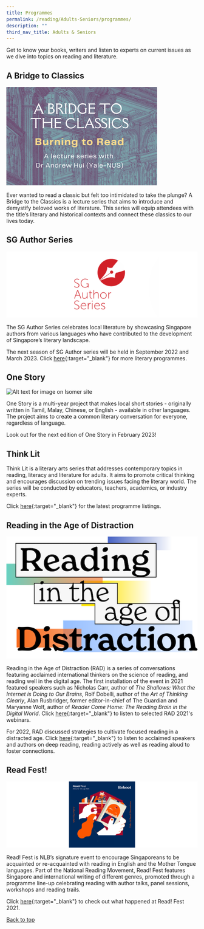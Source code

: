 ```yaml
---
title: Programmes
permalink: /reading/Adults-Seniors/programmes/
description: ""
third_nav_title: Adults & Seniors
---
```

Get to know your books, writers and listen to experts on current issues as we dive into topics on reading and literature.

## **A Bridge to Classics**
![Alt text for image on Isomer site](/images/reading/adults-seniors/abc.png)

Ever wanted to read a classic but felt too intimidated to take the plunge? A Bridge to the Classics is a lecture series that aims to introduce and demystify beloved works of literature. This series will equip attendees with the title’s literary and historical contexts and connect these classics to our lives today.

## **SG Author Series** 

![Alt text for image on Isomer site](/images/reading/adults-seniors/sgauthors.png)

The SG Author Series celebrates local literature by showcasing Singapore authors from various languages who have contributed to the development of Singapore’s literary landscape.

The next season of SG Author series will be held in September 2022 and March 2023. Click [here](https://go.gov.sg/nlblitarts){:target="_blank"} for more literary programmes.

## **One Story** 

![Alt text for image on Isomer site](/images/reading/adults-seniors/razi.png)

One Story is a multi-year project that makes local short stories - originally written in Tamil, Malay, Chinese, or English - available in other languages. The project aims to create a common literary conversation for everyone, regardless of language.

Look out for the next edition of One Story in February 2023!

## **Think Lit** 

Think Lit is a literary arts series that addresses contemporary topics in reading, literacy and literature for adults. It aims to promote critical thinking and encourages discussion on trending issues facing the literary world. The series will be conducted by educators, teachers, academics, or industry experts.

Click [here](https://go.gov.sg/nlblitarts){:target="_blank"} for the latest programme listings.


## **Reading in the Age of Distraction** 

![Alt text for image on Isomer site](/images/reading/adults-seniors/rad2022-1.png)

Reading in the Age of Distraction (RAD) is a series of conversations featuring acclaimed international thinkers on the science of reading, and reading well in the digital age. The first installation of the event in 2021 featured speakers such as Nicholas Carr, author of <em>The Shallows: What the Internet is Doing to Our Brains</em>, Rolf Dobelli, author of the <em>Art of Thinking Clearly</em>, Alan Rusbridger, former editor-in-chief of The Guardian and Maryanne Wolf, author of <em>Reader Come Home: The Reading Brain in the Digital World</em>. Click [here](https://www.youtube.com/playlist?list=PLJlLW0qKYHTOqPxC7r4BMBjRK0bUJEZXi){:target="_blank"} to listen to selected RAD 2021's webinars.

For 2022, RAD discussed strategies to cultivate focused reading in a distracted age. Click [here](https://go.gov.sg/rad2022-recordings){:target="_blank"} to listen to acclaimed speakers and authors on deep reading, reading actively as well as reading aloud to foster connections.


## **Read Fest!** 

![Alt text for image on Isomer site](/images/reading/adults-seniors/rf21.png)

Read! Fest is NLB’s signature event to encourage Singaporeans to be acquainted or re-acquainted with reading in English and the Mother Tongue languages. Part of the National Reading Movement, Read! Fest features Singapore and international writing of different genres, promoted through a programme line-up celebrating reading with author talks, panel sessions, workshops and reading trails.

Click [here](https://readingnation.nlb.gov.sg/readfest/main){:target="_blank"} to check out what happened at Read! Fest 2021.  


<p class="has-text-right margin--top--xl"><a href="#main-content">Back to top</a></p>